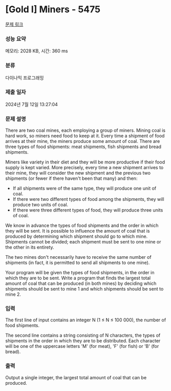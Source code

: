 # [Gold I] Miners - 5475 

[문제 링크](https://www.acmicpc.net/problem/5475) 

### 성능 요약

메모리: 2028 KB, 시간: 360 ms

### 분류

다이나믹 프로그래밍

### 제출 일자

2024년 7월 12일 13:27:04

### 문제 설명

<p>There are two coal mines, each employing a group of miners. Mining coal is hard work, so miners need food to keep at it. Every time a shipment of food arrives at their mine, the miners produce some amount of coal. There are three types of food shipments: meat shipments, fish shipments and bread shipments.</p>

<p>Miners like variety in their diet and they will be more productive if their food supply is kept varied. More precisely, every time a new shipment arrives to their mine, they will consider the new shipment and the previous two shipments (or fewer if there haven't been that many) and then:</p>

<ul>
	<li>If all shipments were of the same type, they will produce one unit of coal.</li>
	<li>If there were two different types of food among the shipments, they will produce two units of coal.</li>
	<li>If there were three different types of food, they will produce three units of coal.</li>
</ul>

<p>We know in advance the types of food shipments and the order in which they will be sent. It is possible to influence the amount of coal that is produced by determining which shipment should go to which mine. Shipments cannot be divided; each shipment must be sent to one mine or the other in its entirety.</p>

<p>The two mines don't necessarily have to receive the same number of shipments (in fact, it is permitted to send all shipments to one mine).</p>

<p>Your program will be given the types of food shipments, in the order in which they are to be sent. Write a program that finds the largest total amount of coal that can be produced (in both mines) by deciding which shipments should be sent to mine 1 and which shipments should be sent to mine 2. </p>

### 입력 

 <p>The first line of input contains an integer N (1 ≤ N ≤ 100 000), the number of food shipments.</p>

<p>The second line contains a string consisting of N characters, the types of shipments in the order in which they are to be distributed. Each character will be one of the uppercase letters 'M' (for meat), 'F' (for fish) or 'B' (for bread). </p>

### 출력 

 <p>Output a single integer, the largest total amount of coal that can be produced. </p>

